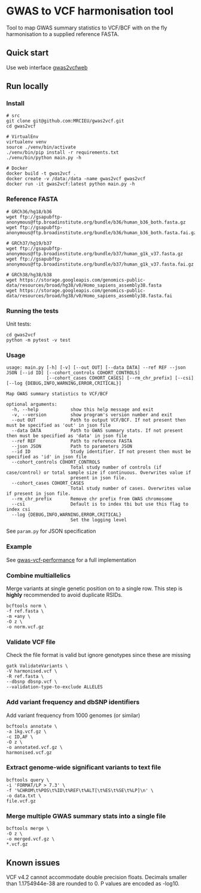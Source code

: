 # GWAS to VCF harmonisation tool

Tool to map GWAS summary statistics to VCF/BCF with on the fly harmonisation to a supplied reference FASTA.

## Quick start

Use web interface [gwas2vcfweb](https://github.com/mrcieu/gwas2vcfweb)

## Run locally

### Install

```
# src
git clone git@github.com:MRCIEU/gwas2vcf.git
cd gwas2vcf

# VirtualEnv
virtualenv venv
source ./venv/bin/activate
./venv/bin/pip install -r requirements.txt
./venv/bin/python main.py -h

# Docker
docker build -t gwas2vcf .
docker create -v /data:/data -name gwas2vcf gwas2vcf
docker run -it gwas2vcf:latest python main.py -h
```

### Reference FASTA

```
# GRCh36/hg18/b36
wget ftp://gsapubftp-anonymous@ftp.broadinstitute.org/bundle/b36/human_b36_both.fasta.gz
wget ftp://gsapubftp-anonymous@ftp.broadinstitute.org/bundle/b36/human_b36_both.fasta.fai.gz

# GRCh37/hg19/b37
wget ftp://gsapubftp-anonymous@ftp.broadinstitute.org/bundle/b37/human_g1k_v37.fasta.gz
wget ftp://gsapubftp-anonymous@ftp.broadinstitute.org/bundle/b37/human_g1k_v37.fasta.fai.gz

# GRCh38/hg38/b38
wget https://storage.googleapis.com/genomics-public-data/resources/broad/hg38/v0/Homo_sapiens_assembly38.fasta
wget https://storage.googleapis.com/genomics-public-data/resources/broad/hg38/v0/Homo_sapiens_assembly38.fasta.fai
```

### Running the tests

Unit tests:

```
cd gwas2vcf
python -m pytest -v test
```

### Usage

```
usage: main.py [-h] [-v] [--out OUT] [--data DATA] --ref REF --json JSON [--id ID] [--cohort_controls COHORT_CONTROLS]
               [--cohort_cases COHORT_CASES] [--rm_chr_prefix] [--csi] [--log {DEBUG,INFO,WARNING,ERROR,CRITICAL}]

Map GWAS summary statistics to VCF/BCF

optional arguments:
  -h, --help            show this help message and exit
  -v, --version         show program's version number and exit
  --out OUT             Path to output VCF/BCF. If not present then must be specified as 'out' in json file
  --data DATA           Path to GWAS summary stats. If not present then must be specified as 'data' in json file
  --ref REF             Path to reference FASTA
  --json JSON           Path to parameters JSON
  --id ID               Study identifier. If not present then must be specified as 'id' in json file
  --cohort_controls COHORT_CONTROLS
                        Total study number of controls (if case/control) or total sample size if continuous. Overwrites value if
                        present in json file.
  --cohort_cases COHORT_CASES
                        Total study number of cases. Overwrites value if present in json file.
  --rm_chr_prefix       Remove chr prefix from GWAS chromosome
  --csi                 Default is to index tbi but use this flag to index csi
  --log {DEBUG,INFO,WARNING,ERROR,CRITICAL}
                        Set the logging level
```

See `param.py` for JSON specification

### Example

See [gwas-vcf-performance](https://github.com/MRCIEU/gwas-vcf-performance/blob/master/workflow.Rmd) for a full implementation 

### Combine multiallelics

Merge variants at single genetic position on to a single row. This step is **highly** recommended to avoid duplicate RSIDs. 

```
bcftools norm \
-f ref.fasta \
-m +any \
-O z \
-o norm.vcf.gz
```

### Validate VCF file

Check the file format is valid but ignore genotypes since these are missing

```
gatk ValidateVariants \
-V harmonised.vcf \
-R ref.fasta \
--dbsnp dbsnp.vcf \
--validation-type-to-exclude ALLELES
```

### Add variant frequency and dbSNP identifiers

Add variant frequency from 1000 genomes (or similar)

```
bcftools annotate \
-a 1kg.vcf.gz \
-c ID,AF \
-O z \
-o annotated.vcf.gz \
harmonised.vcf.gz
```

### Extract genome-wide significant variants to text file

```
bcftools query \
-i 'FORMAT/LP > 7.3' \
-f '%CHROM\t%POS\t%ID\t%REF\t%ALT[\t%ES\t%SE\t%LP]\n' \
-o data.txt \
file.vcf.gz
```

### Merge multiple GWAS summary stats into a single file

```
bcftools merge \
-O z \
-o merged.vcf.gz \
*.vcf.gz
```

## Known issues

VCF v4.2 cannot accommodate double precision floats. Decimals smaller than 1.1754944e-38 are rounded to 0. P values are encoded as -log10.
